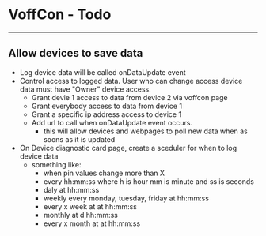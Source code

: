 # VoffCon - Todo
________________
## Allow devices to save data 
 - Log device data will be called onDataUpdate event
 - Control access to logged data.  User who can change access device data must have "Owner" device access.
     - Grant devie 1 access to data from device 2 via voffcon page
     - Grant everybody access to data from device 1
     - Grant a specific ip address access to device 1
     - Add url to call when onDataUpdate event occurs.
         - this will allow devices and webpages to poll new data when as soons as it is updated
 - On Device diagnostic card page, create a sceduler for when to log device data
     - something like:
         - when pin values change more than X
         - every hh:mm:ss where h is hour mm is minute and ss is seconds
         - daly at hh:mm:ss 
         - weekly every monday, tuesday, friday at hh:mm:ss
         - every x week at at hh:mm:ss 
         - monthly at d hh:mm:ss
         - every x month at at hh:mm:ss
         
     
     
  
